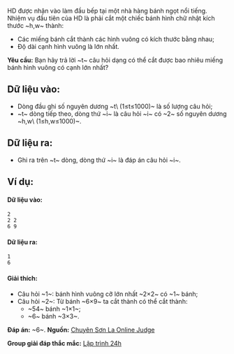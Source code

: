 HD được nhận vào làm đầu bếp tại một nhà hàng bánh ngọt nổi tiếng. Nhiệm vụ đầu tiên của HD là phải cắt một chiếc bánh hình chữ nhật kích thước ~h,w~ thành:
- Các miếng bánh cắt thành các hình vuông có kích thước bằng nhau;
- Độ dài cạnh hình vuông là lớn nhất.

**Yêu cầu:** Bạn hãy trả lời ~t~ câu hỏi dạng có thể cắt được bao nhiêu miếng bánh hình vuông có cạnh lớn nhất?

## Dữ liệu vào: 
- Dòng đầu ghi số nguyên dương ~t\ (1≤t≤1000)~ là số lượng câu hỏi;
- ~t~ dòng tiếp theo, dòng thứ ~i~ là câu hỏi ~i~ có ~2~ số nguyên dương ~h,w\ (1≤h,w≤1000)~.

## Dữ liệu ra:
- Ghi ra trên ~t~ dòng, dòng thứ ~i~ là đáp án câu hỏi ~i~.

## Ví dụ:
#### Dữ liệu vào:
```
2
2 2
6 9
```

#### Dữ liệu ra:
```
1
6
```

#### Giải thích:
- Câu hỏi ~1~: bánh hình vuông cỡ lớn nhất ~2×2~ có ~1~ bánh;
- Câu hỏi ~2~: Từ bánh ~6×9~ ta cắt thành có thể cắt thành:
	- ~54~ bánh ~1×1~;
	- ~6~ bánh ~3×3~.
	
**Đáp án:** ~6~.
**Nguồn:** [Chuyên Sơn La Online Judge](http://csloj.ddns.net/)

**Group giải đáp thắc mắc:** [Lập trình 24h](https://www.facebook.com/groups/1386904321519984)